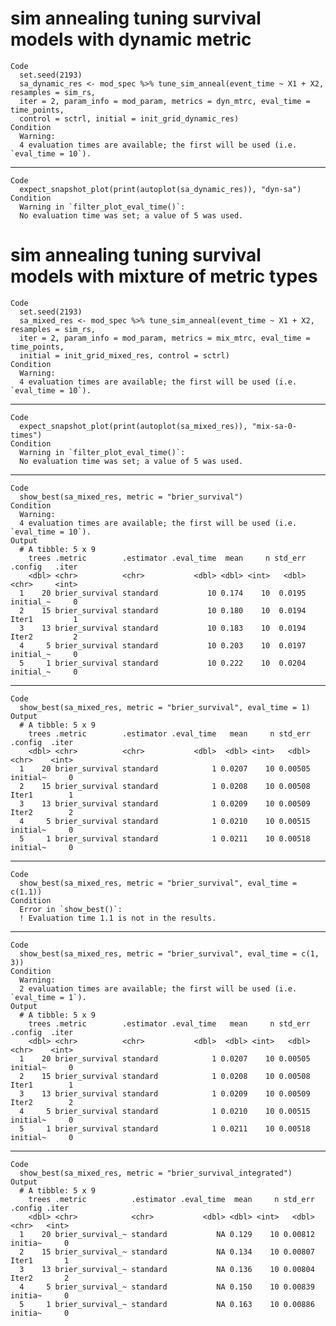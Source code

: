 # sim annealing tuning survival models with dynamic metric

    Code
      set.seed(2193)
      sa_dynamic_res <- mod_spec %>% tune_sim_anneal(event_time ~ X1 + X2, resamples = sim_rs,
      iter = 2, param_info = mod_param, metrics = dyn_mtrc, eval_time = time_points,
      control = sctrl, initial = init_grid_dynamic_res)
    Condition
      Warning:
      4 evaluation times are available; the first will be used (i.e. `eval_time = 10`).

---

    Code
      expect_snapshot_plot(print(autoplot(sa_dynamic_res)), "dyn-sa")
    Condition
      Warning in `filter_plot_eval_time()`:
      No evaluation time was set; a value of 5 was used.

# sim annealing tuning survival models with mixture of metric types

    Code
      set.seed(2193)
      sa_mixed_res <- mod_spec %>% tune_sim_anneal(event_time ~ X1 + X2, resamples = sim_rs,
      iter = 2, param_info = mod_param, metrics = mix_mtrc, eval_time = time_points,
      initial = init_grid_mixed_res, control = sctrl)
    Condition
      Warning:
      4 evaluation times are available; the first will be used (i.e. `eval_time = 10`).

---

    Code
      expect_snapshot_plot(print(autoplot(sa_mixed_res)), "mix-sa-0-times")
    Condition
      Warning in `filter_plot_eval_time()`:
      No evaluation time was set; a value of 5 was used.

---

    Code
      show_best(sa_mixed_res, metric = "brier_survival")
    Condition
      Warning:
      4 evaluation times are available; the first will be used (i.e. `eval_time = 10`).
    Output
      # A tibble: 5 x 9
        trees .metric        .estimator .eval_time  mean     n std_err .config   .iter
        <dbl> <chr>          <chr>           <dbl> <dbl> <int>   <dbl> <chr>     <int>
      1    20 brier_survival standard           10 0.174    10  0.0195 initial_~     0
      2    15 brier_survival standard           10 0.180    10  0.0194 Iter1         1
      3    13 brier_survival standard           10 0.183    10  0.0194 Iter2         2
      4     5 brier_survival standard           10 0.203    10  0.0197 initial_~     0
      5     1 brier_survival standard           10 0.222    10  0.0204 initial_~     0

---

    Code
      show_best(sa_mixed_res, metric = "brier_survival", eval_time = 1)
    Output
      # A tibble: 5 x 9
        trees .metric        .estimator .eval_time   mean     n std_err .config  .iter
        <dbl> <chr>          <chr>           <dbl>  <dbl> <int>   <dbl> <chr>    <int>
      1    20 brier_survival standard            1 0.0207    10 0.00505 initial~     0
      2    15 brier_survival standard            1 0.0208    10 0.00508 Iter1        1
      3    13 brier_survival standard            1 0.0209    10 0.00509 Iter2        2
      4     5 brier_survival standard            1 0.0210    10 0.00515 initial~     0
      5     1 brier_survival standard            1 0.0211    10 0.00518 initial~     0

---

    Code
      show_best(sa_mixed_res, metric = "brier_survival", eval_time = c(1.1))
    Condition
      Error in `show_best()`:
      ! Evaluation time 1.1 is not in the results.

---

    Code
      show_best(sa_mixed_res, metric = "brier_survival", eval_time = c(1, 3))
    Condition
      Warning:
      2 evaluation times are available; the first will be used (i.e. `eval_time = 1`).
    Output
      # A tibble: 5 x 9
        trees .metric        .estimator .eval_time   mean     n std_err .config  .iter
        <dbl> <chr>          <chr>           <dbl>  <dbl> <int>   <dbl> <chr>    <int>
      1    20 brier_survival standard            1 0.0207    10 0.00505 initial~     0
      2    15 brier_survival standard            1 0.0208    10 0.00508 Iter1        1
      3    13 brier_survival standard            1 0.0209    10 0.00509 Iter2        2
      4     5 brier_survival standard            1 0.0210    10 0.00515 initial~     0
      5     1 brier_survival standard            1 0.0211    10 0.00518 initial~     0

---

    Code
      show_best(sa_mixed_res, metric = "brier_survival_integrated")
    Output
      # A tibble: 5 x 9
        trees .metric          .estimator .eval_time  mean     n std_err .config .iter
        <dbl> <chr>            <chr>           <dbl> <dbl> <int>   <dbl> <chr>   <int>
      1    20 brier_survival_~ standard           NA 0.129    10 0.00812 initia~     0
      2    15 brier_survival_~ standard           NA 0.134    10 0.00807 Iter1       1
      3    13 brier_survival_~ standard           NA 0.136    10 0.00804 Iter2       2
      4     5 brier_survival_~ standard           NA 0.150    10 0.00839 initia~     0
      5     1 brier_survival_~ standard           NA 0.163    10 0.00886 initia~     0

